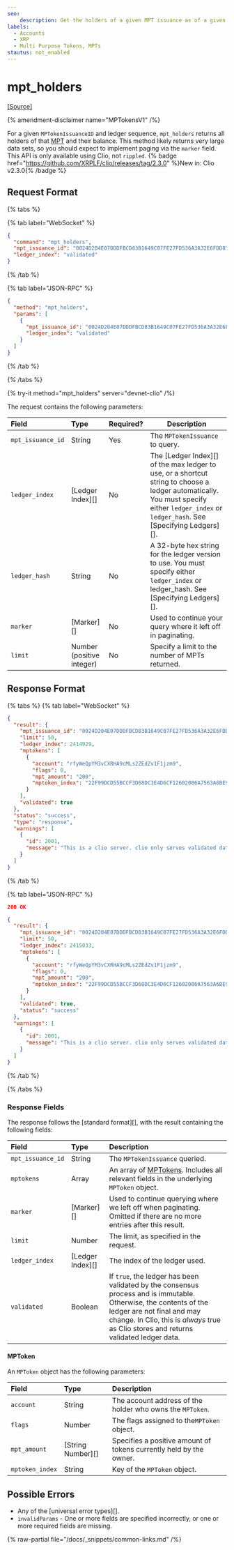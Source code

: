 ```yaml
---
seo:
    description: Get the holders of a given MPT issuance as of a given ledger.
labels:
  - Accounts
  - XRP
  - Multi Purpose Tokens, MPTs
stautus: not_enabled
---
```


# mpt_holders

[[Source]](https://github.com/XRPLF/clio/blob/develop/src/rpc/handlers/MPTHolders.cpp "Source")

{% amendment-disclaimer name="MPTokensV1" /%}

For a given `MPTokenIssuanceID` and ledger sequence, `mpt_holders` returns all holders of that [MPT](../../../../concepts/tokens/fungible-tokens/multi-purpose-tokens.md) and their balance. This method likely returns very large data sets, so you should expect to implement paging via the `marker` field. This API is only available using Clio, not `rippled`. {% badge href="https://github.com/XRPLF/clio/releases/tag/2.3.0" %}New in: Clio v2.3.0{% /badge %}

## Request Format

{% tabs %}

{% tab label="WebSocket" %}
```json
{
  "command": "mpt_holders",
  "mpt_issuance_id": "0024D204E07DDDFBCD83B1649C07FE27FD536A3A32E6FDD8",
  "ledger_index": "validated"
}
```
{% /tab %}

{% tab label="JSON-RPC" %}
```json
{
  "method": "mpt_holders",
  "params": [
    {
      "mpt_issuance_id": "0024D204E07DDDFBCD83B1649C07FE27FD536A3A32E6FDD8",
      "ledger_index": "validated"
    }
  ]
}
```
{% /tab %}

{% /tabs %}

{% try-it method="mpt_holders" server="devnet-clio" /%}

The request contains the following parameters:

| Field             | Type                       | Required? | Description |
|:------------------|:---------------------------|:----------|-------------|
| `mpt_issuance_id` | String                     | Yes       | The `MPTokenIssuance` to query. |
| `ledger_index`    | [Ledger Index][] | No  | The [Ledger Index][] of the max ledger to use, or a shortcut string to choose a ledger automatically. You must specify either `ledger_index` or `ledger_hash`. See [Specifying Ledgers][].|
| `ledger_hash`     | String                     | No        | A 32-byte hex string for the ledger version to use. You must specify either `ledger_index` or ledger_hash. See [Specifying Ledgers][]. |
| `marker`          | [Marker][]                 | No        | Used to continue your query where it left off in paginating. |
| `limit`           | Number (positive integer)  | No        | Specify a limit to the number of MPTs returned. |

## Response Format

{% tabs %}
{% tab label="WebSocket" %}
```json
{
  "result": {
    "mpt_issuance_id": "0024D204E07DDDFBCD83B1649C07FE27FD536A3A32E6FDD8",
    "limit": 50,
    "ledger_index": 2414929,
    "mptokens": [
      {
        "account": "rfyWeQpYM3vCXRHA9cMLs2ZEdZv1F1jzm9",
        "flags": 0,
        "mpt_amount": "200",
        "mptoken_index": "22F99DCD55BCCF3D68DC3E4D6CF12602006A7563A6BE93FC57FD63298BCCEB13"
      }
    ],
    "validated": true
  },
  "status": "success",
  "type": "response",
  "warnings": [
    {
      "id": 2001,
      "message": "This is a clio server. clio only serves validated data. If you want to talk to rippled, include 'ledger_index':'current' in your request"
    }
  ]
}
```
{% /tab %}

{% tab label="JSON-RPC" %}
```json
200 OK

{
  "result": {
    "mpt_issuance_id": "0024D204E07DDDFBCD83B1649C07FE27FD536A3A32E6FDD8",
    "limit": 50,
    "ledger_index": 2415033,
    "mptokens": [
      {
        "account": "rfyWeQpYM3vCXRHA9cMLs2ZEdZv1F1jzm9",
        "flags": 0,
        "mpt_amount": "200",
        "mptoken_index": "22F99DCD55BCCF3D68DC3E4D6CF12602006A7563A6BE93FC57FD63298BCCEB13"
      }
    ],
    "validated": true,
    "status": "success"
  },
  "warnings": [
    {
      "id": 2001,
      "message": "This is a clio server. clio only serves validated data. If you want to talk to rippled, include 'ledger_index':'current' in your request"
    }
  ]
}
```
{% /tab %}

{% /tabs %}

### Response Fields

The response follows the [standard format][], with the result containing the following fields:

| Field                  | Type             | Description                               |
|:-----------------------|:-----------------|:------------------------------------------|
| `mpt_issuance_id`      | String           | The `MPTokenIssuance` queried.            |
| `mptokens`             | Array            | An array of [MPTokens](#mptoken). Includes all relevant fields in the underlying `MPToken` object. |
| `marker`               | [Marker][]       | Used to continue querying where we left off when paginating. Omitted if there are no more entries after this result. |
| `limit`                | Number           | The limit, as specified in the request. |
| `ledger_index`         | [Ledger Index][] | The index of the ledger used.  |
| `validated`            | Boolean          | If `true`, the ledger has been validated by the consensus process and is immutable. Otherwise, the contents of the ledger are not final and may change. In Clio, this is _always_ true as Clio stores and returns validated ledger data. |

#### MPToken

An `MPToken` object has the following parameters:

| Field                  | Type              | Description |
|:-----------------------|:------------------|:------------------------------------------|
| `account`              | String            | The account address of the holder who owns the `MPToken`. |
| `flags`                | Number            | The flags assigned to the`MPToken` object. |
| `mpt_amount`           | [String Number][] | Specifies a positive amount of tokens currently held by the owner. |
| `mptoken_index`        | String            | Key of the `MPToken` object. |

## Possible Errors

- Any of the [universal error types][].
- `invalidParams` - One or more fields are specified incorrectly, or one or more required fields are missing.

{% raw-partial file="/docs/_snippets/common-links.md" /%}
